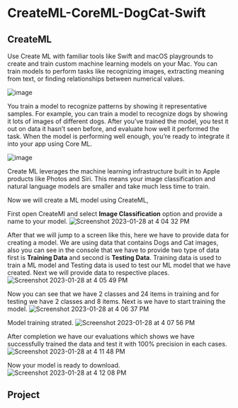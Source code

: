 # CreateML-CoreML-DogCat-Swift

## CreateML

Use Create ML with familiar tools like Swift and macOS playgrounds to create and train custom machine learning models on your Mac. You can train models to perform tasks like recognizing images, extracting meaning from text, or finding relationships between numerical values.

![image](https://user-images.githubusercontent.com/63160825/215262377-5fdd3cfb-0ac0-4133-996b-b6551780544c.png)

You train a model to recognize patterns by showing it representative samples. For example, you can train a model to recognize dogs by showing it lots of images of different dogs. After you’ve trained the model, you test it out on data it hasn’t seen before, and evaluate how well it performed the task. When the model is performing well enough, you’re ready to integrate it into your app using Core ML.

![image](https://user-images.githubusercontent.com/63160825/215262392-c720b801-5474-4bfa-bcb4-bcb1bd60824a.png)

Create ML leverages the machine learning infrastructure built in to Apple products like Photos and Siri. This means your image classification and natural language models are smaller and take much less time to train.

Now we will create a ML model using CreateML,

First open CreateMl and select **Image Classification** option and provide a name to your model.
![Screenshot 2023-01-28 at 4 04 32 PM](https://user-images.githubusercontent.com/63160825/215262529-13a75e48-2238-416b-b89f-fda4b9174572.png)

After that we will jump to a screen like this, here we have to provide data for creating a model. We are using data that contains Dogs and Cat images, also you can see in the console that we have to provide two type of data first is **Training Data** and second is **Testing Data**. Training data is used to train a ML model and Testing data is used to test our ML model that we have created. Next we will provide data to respective places.
![Screenshot 2023-01-28 at 4 05 49 PM](https://user-images.githubusercontent.com/63160825/215262556-d737d865-3f87-4733-b9c5-40ab264f157b.png)

Now you can see that we have 2 classes and 24 items in training and for testing we have 2 classes and 8 items. Next is we have to start training the model.
![Screenshot 2023-01-28 at 4 06 37 PM](https://user-images.githubusercontent.com/63160825/215262781-b1c97429-ffae-4978-98d6-4729fce0420d.png)

Model training strated.
![Screenshot 2023-01-28 at 4 07 56 PM](https://user-images.githubusercontent.com/63160825/215262985-088a5c02-c231-4c2e-8986-541883917e51.png)

After completion we have our evaluations which shows we have successfully trained the data and test it with 100% precision in each cases.
![Screenshot 2023-01-28 at 4 11 48 PM](https://user-images.githubusercontent.com/63160825/215263042-ee23c8d2-35ee-4741-b039-57e4b0ba1c82.png)

Now your model is ready to download.
![Screenshot 2023-01-28 at 4 12 08 PM](https://user-images.githubusercontent.com/63160825/215263054-7b910cc4-75c2-4c29-8395-803692108ecc.png)


## Project





